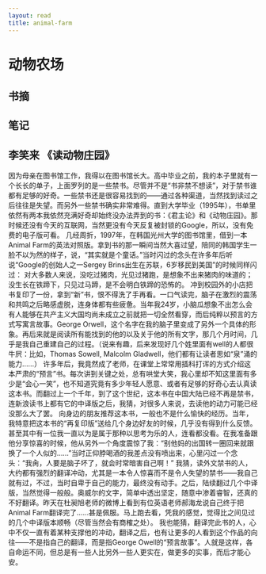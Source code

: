 ```yaml
---
layout: read
title: animal-farm
---
```


# 动物农场

## 书摘

## 笔记

## 李笑来 《读动物庄园》
因为母亲在图书馆工作，我得以在图书馆长大。高中毕业之前，我的本子里就有一个长长的单子，上面罗列的是一些禁书。尽管并不是“书非禁不想读”，对于禁书谁都有足够的好奇。一些禁书还是很容易找到的——通过各种渠道，当然找到读过之后往往是失望。而另外一些禁书确实非常难得。直到大学毕业（1995年），书单里依然有两本我依然充满好奇却始终没办法弄到的书：《君主论》和《动物庄园》。那时候还没有今天的互联网，当然更没有今天反复被封锁的Google，所以，没有免费的电子版可看。
几经周折，1997年，在韩国光州大学的图书馆里，借到一本Animal Farm的英法对照版。拿到书的那一瞬间当然大喜过望，陪同的韩国学生一脸不以为然的样子，说，“其实就是个童话。”当时闪过的念头在许多年后听说“Google的创始人之一Sergey Brins出生在苏联，6岁移民到美国”的时候同样闪过：
对大多数人来说，没吃过猪肉，光见过猪跑，是想象不出来猪肉的味道的；没生长在铁蹄下，只见过马蹄，是不会明白铁蹄的恐怖的。
冲到校园外的小店把书复印了一份，拿到“新”书，恨不得洗了手再看。一口气读完，脑子在激烈的震荡和共鸣之后略感虚脱，连身体都有些疲惫。当年我24岁，小脑瓜想象不出怎么会有人能够在共产主义大国均尚未成立之前就把一切全然看穿，而后纯粹以预言的方式写寓言故事。George Orwell，这个名字在我的脑子里变成了另外一个具体的形象。再后来就是阅读所有能找到的他的以及关于他的所有文字，那几个月时间，几乎是我自己重建自己的过程。（说来有趣，后来发现好几个姓里面有well的人都很牛屄：比如，Thomas Sowell, Malcolm Gladwell，他们都有让读者思如“泉”涌的能力……）
许多年后，我竟然成了老师，在课堂上常常用插科打诨的方式介绍这本严肃的“预言”书。每次讲到关键之处，总有哄堂大笑，我心里却不知这里面有多少是“会心一笑”，也不知道究竟有多少年轻人愿意、或者有足够的好奇心去认真读这本书。而翻过上一个千年，到了这个世纪，这本书在中国大陆已经不再是禁书，连新浪读书上都有它的中译版之后，我猜，对很多人来说，去读他的动力可能已经没那么大了罢。
向身边的朋友推荐这本书，一般也不是什么愉快的经历。当年，我特意把这本书的“再复印版”送给几个身边好友的时候，几乎没有得到什么反馈。甚至其中有一位我一直以为是属于那种以思考为乐的人，连看都没看。在我准备跟他分享惊喜的时候，他从另外一个角度震惊了我：“别他妈的出国转一圈回来就跟换了一个人似的……”当时正仰脖喝酒的我差点没有喷出来，心里闪过一个念头：“我肏，人要是脑子坏了，就会时常暗害自己啊！”
我猜，读外文禁书的人，大约都有强烈的翻译冲动，尤其是一本令人惊喜而不是令人失望的禁书——我自己就有过，不过，当时自卑于自己的能力，最终没有动手。之后，陆续翻过几个中译版，当然觉得一般般。奥威尔的文字，简单中透出坚定，随意中渗着睿智，还真的不好翻译。昨天在杜昶旭老师的微博上看到有位英语老师郝海龙说自己终于把Animal Farm翻译完了……甚是佩服。马上跑去看，凭我的感觉，觉得比之间见过的几个中译版本顺畅（尽管当然会有商榷之处）。
我也能猜，翻译完此书的人，心中不仅一直有着某种支撑他的冲动，翻译之后，也有让更多的人看到这个作品的向往——不是指自己的翻译，而是指George Owell的“预言故事”。人就是这样，各自命运不同，但总是有一些人比另外一些人更实在，做更多的实事，而后才能心安。


